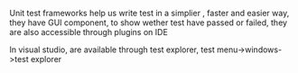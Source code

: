 Unit test frameworks help us write test in  a simplier , faster and easier way, they have GUI component, to show wether test have passed or failed, they are also accessible through plugins on IDE



In visual studio, are available through test explorer, test menu-&gt;windows-&gt;test explorer


